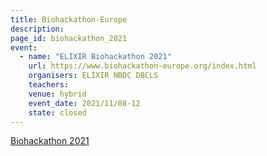 ```yaml
---
title: Biohackathon-Europe
description: 
page_id: biohackathon_2021
event:
  - name: "ELIXIR Biohackathon 2021"
    url: https://www.biohackathon-europe.org/index.html
    organisers: ELIXIR NBDC DBCLS
    teachers: 
    venue: hybrid
    event_date: 2021/11/08-12
    state: closed
---
```


[Biohackathon 2021](https://www.biohackathon-europe.org/index.html)


<br>
